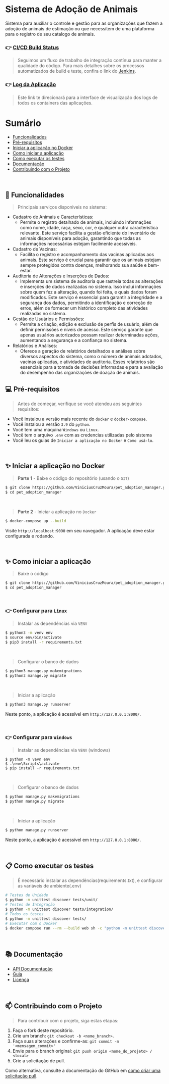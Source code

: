# Sistema de Adoção de Animais

Sistema para auxiliar o controle e gestão para as organizações que fazem a adoção de animais de estimação ou que necessitem de uma plataforma para o registro de seu catalogo de animais.

### 👉 [CI/CD Build Status](http://127.0.0.1:8080/job/pet_adoption_manager/)
> Seguimos um fluxo de trabalho de integração contínua para manter a qualidade do código. Para mais detalhes sobre os processos automatizados de build e teste, confira o link do [Jenkins](http://127.0.0.1:8080/job/pet_adoption_manager/).

### 👉 [Log da Aplicação](http://127.0.0.1:9009)
> Este link te direcionará para a interface de visualização dos logs de todos os containers das aplicações.

# Sumário
- [Funcionalidades](#funcionalidades)
- [Pré-requisitos](#prerequisitos)
- [Iniciar a aplicação no Docker](#rundocker)
- [Como iniciar a aplicação](#runproject)
- [Como executar os testes](#runtests)
- [Documentação](#documentation)
- [Contribuindo com o Projeto](#contributing)

<br />

## 📜 Funcionalidades <a name="funcionalidades"></a>
> Principais serviços disponiveis no sistema:
- Cadastro de Animais e Características:
    - Permite o registro detalhado de animais, incluindo informações como nome, idade, raça, sexo, cor, e qualquer outra característica relevante. Este serviço facilita a gestão eficiente do inventário de animais disponíveis para adoção, garantindo que todas as informações necessárias estejam facilmente acessíveis.
- Cadastro de Vacinas:
    - Facilita o registro e acompanhamento das vacinas aplicadas aos animais. Este serviço é crucial para garantir que os animais estejam sempre protegidos contra doenças, melhorando sua saúde e bem-estar.
- Auditoria de Alterações e Inserções de Dados:
    - Implementa um sistema de auditoria que rastreia todas as alterações e inserções de dados realizadas no sistema. Isso inclui informações sobre quem fez a alteração, quando foi feita, e quais dados foram modificados. Este serviço é essencial para garantir a integridade e a segurança dos dados, permitindo a identificação e correção de erros, além de fornecer um histórico completo das atividades realizadas no sistema.
- Gestão de Usuários e Permissões:
    - Permite a criação, edição e exclusão de perfis de usuário, além de definir permissões e níveis de acesso. Este serviço garante que apenas usuários autorizados possam realizar determinadas ações, aumentando a segurança e a confiança no sistema.
- Relatórios e Análises:
    - Oferece a geração de relatórios detalhados e análises sobre diversos aspectos do sistema, como o número de animais adotados, vacinas aplicadas, e atividades de auditoria. Esses relatórios são essenciais para a tomada de decisões informadas e para a avaliação do desempenho das organizações de doação de animais.

## 💻 Pré-requisitos <a name="prerequisitos"></a>

> Antes de começar, verifique se você atendeu aos seguintes requisitos:
* Você instalou a versão mais recente do `docker` e `docker-compose`.
* Você instalou a versão `3.9` do `python`.
* Você tem uma máquina `Windows` ou `Linux`.
* Você tem o arquivo `.env` com as credencias utilizadas pelo sistema
* Você leu os guias de `Iniciar a aplicação no Docker` e `Como usá-lo`.

<br />

## ✨ Iniciar a aplicação no Docker <a name="rundocker"></a>

> **Parte 1** - Baixe o código do repositório (usando o `GIT`) 
```bash
$ git clone https://github.com/ViniciusCruzMoura/pet_adoption_manager.git
$ cd pet_adoption_manager
```

<br />

> **Parte 2** - Iniciar a aplicação no `Docker`
```bash
$ docker-compose up --build 
```

Visite `http://localhost:9090` em seu navegador. A aplicação deve estar configurada e rodando.

<br />


## ✨ Como iniciar a aplicação <a name="runproject"></a>

> Baixe o código 
```bash
$ git clone https://github.com/ViniciusCruzMoura/pet_adoption_manager.git
$ cd pet_adoption_manager
```

<br />

### 👉 Configurar para `Linux`

> Instalar as dependências via `VENV`  
```bash
$ python3 -m venv env
$ source env/bin/activate
$ pip3 install -r requirements.txt
```

<br />

> Configurar o banco de dados
```bash
$ python3 manage.py makemigrations
$ python3 manage.py migrate
```

<br />

> Iniciar a aplicação
```bash
$ python3 manage.py runserver
```

Neste ponto, a aplicação é acessível em `http://127.0.0.1:8000/`. 

<br />

### 👉 Configurar para `Windows` 

> Instalar as dependências via `VENV` (windows) 
```
$ python -m vevn env
$ .\env\Scripts\activate
$ pip install -r requirements.txt
```

<br />

> Configurar o banco de dados
```bash
$ python manage.py makemigrations
$ python manage.py migrate
```

<br />

> Iniciar a aplicação
```bash
$ python manage.py runserver
```

Neste ponto, a aplicação é acessível em `http://127.0.0.1:8000/`. 

<br />

## 📋 Como executar os testes <a name="runtests"></a>

> É necessário instalar as dependências(requirements.txt), e configurar as variáveis de ambiente(.env)
```bash
# Testes de Unidade
$ python -m unittest discover tests/unit/
# Testes de Integração
$ python -m unittest discover tests/integration/
# Todos os testes
$ python -m unittest discover tests/
# Executar com o Docker
$ docker compose run --rm --build web sh -c "python -m unittest discover tests/"
```
<br />

## 📚 Documentação <a name="documentation"></a>
- [API Documentação](docs/)
- [Guia](docs/)
- [Licença](#license)
<br />

## 📫 Contribuindo com o Projeto <a name="contributing"></a>
> Para contribuir com o projeto, siga estas etapas:

1. Faça o fork deste repositório.
2. Crie um branch: `git checkout -b <nome_branch>`.
3. Faça suas alterações e confirme-as: `git commit -m '<mensagem_commit>'`
4. Envie para o branch original: `git push origin <nome_do_projeto> / <local>`
5. Crie a solicitação de pull.

Como alternativa, consulte a documentação do GitHub em [como criar uma solicitação pull](https://help.github.com/en/github/collaborating-with-issues-and-pull-requests/creating-a-pull-request).

<br />

